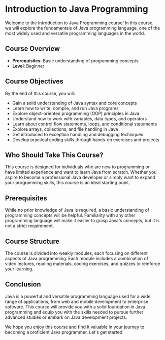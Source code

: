 # Introduction to Java Programming

Welcome to the Introduction to Java Programming course! In this course, we will explore the fundamentals of Java programming language, one of the most widely used and versatile programming languages in the world.

## Course Overview

- **Prerequisites**: Basic understanding of programming concepts
- **Level**: Beginner

## Course Objectives

By the end of this course, you will:
- Gain a solid understanding of Java syntax and core concepts
- Learn how to write, compile, and run Java programs
- Explore object-oriented programming (OOP) principles in Java
- Understand how to work with variables, data types, and operators
- Learn about control flow statements, loops, and conditional statements
- Explore arrays, collections, and file handling in Java
- Get introduced to exception handling and debugging techniques
- Develop practical coding skills through hands-on exercises and projects

## Who Should Take This Course?

This course is designed for individuals who are new to programming or have limited experience and want to learn Java from scratch. Whether you aspire to become a professional Java developer or simply want to expand your programming skills, this course is an ideal starting point.

## Prerequisites

While no prior knowledge of Java is required, a basic understanding of programming concepts will be helpful. Familiarity with any other programming language will make it easier to grasp Java's concepts, but it is not a strict requirement.

## Course Structure

The course is divided into weekly modules, each focusing on different aspects of Java programming. Each module includes a combination of video lectures, reading materials, coding exercises, and quizzes to reinforce your learning.

## Conclusion

Java is a powerful and versatile programming language used for a wide range of applications, from web and mobile development to enterprise software. This course will provide you with a solid foundation in Java programming and equip you with the skills needed to pursue further advanced studies or embark on Java development projects.

We hope you enjoy this course and find it valuable in your journey to becoming a proficient Java programmer. Let's get started!
